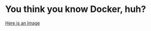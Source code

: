 # You think you know Docker, huh?

[Here is an Image](https://hub.docker.com/r/bravo68web/simple-shell)